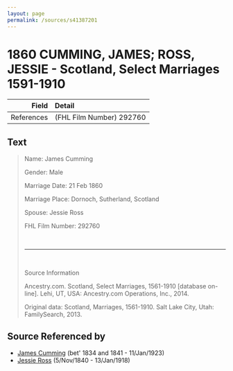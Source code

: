```yaml
---
layout: page
permalink: /sources/s41387201
---
```


# 1860 CUMMING, JAMES; ROSS, JESSIE - Scotland, Select Marriages 1591-1910

Field | Detail
---:|:---
References | (FHL Film Number) 292760

## Text

> Name: James Cumming
>
> Gender: Male
>
> Marriage Date: 21 Feb 1860
>
> Marriage Place: Dornoch, Sutherland, Scotland
>
> Spouse: Jessie Ross
>
> FHL Film Number: 292760
>
> <br/>
>
> ---
>
> <br/>
>
> Source Information
>
> Ancestry.com. Scotland, Select Marriages, 1561-1910 [database on-line]. Lehi, UT, USA: Ancestry.com Operations, Inc., 2014.
>
> Original data: Scotland, Marriages, 1561-1910. Salt Lake City, Utah: FamilySearch, 2013.
>

## Source Referenced by

* [James Cumming](../people/@66384942@-james-cumming-b1834~1841-d1923-1-11.md) (bet' 1834 and 1841 - 11/Jan/1923)
* [Jessie Ross](../people/@60546968@-jessie-ross-b1840-11-5-d1918-1-13.md) (5/Nov/1840 - 13/Jan/1918)
